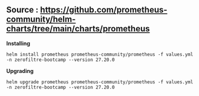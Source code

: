 ## Source : https://github.com/prometheus-community/helm-charts/tree/main/charts/prometheus

**Installing**

```` 
helm install prometheus prometheus-community/prometheus -f values.yml -n zerofiltre-bootcamp --version 27.20.0
````

**Upgrading**

```
helm upgrade prometheus prometheus-community/prometheus -f values.yml -n zerofiltre-bootcamp --version 27.20.0
```
